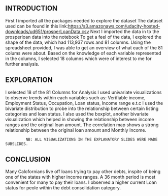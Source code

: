 ## INTRODUCTION
 
First I imported all the packages needed to explore the dataset
The dataset used can be found in this link:https://s3.amazonaws.com/udacity-hosted-downloads/ud651/prosperLoanData.csv
Next I imported the data in to the prosperloan data  into the notebook
To get a feel of the data, I explored the shape of the data, which had 113,937 rows and 81 columns.
Using the spreadsheet provided, I was able to get an overview of what each of the 81 colums were about.
Based on the knowledge of each variable represented in the columns, I selected 18 columns which were of interest to me for further analysis.

## EXPLORATION

I selected 18 of the  81 Columns for Analysis
I used univariate visualizations to observe trends within each variables such as:
	Verifiable income, Employment Status, Occupation, Loan status, Income range e.t.c
I used the bivariate distribution to probe into the relationship between certain listing categories and loan status.
I also used the boxplot, another bivariate visualization which helped in showing the relationship between income ranges and the original loan amount.
The correlation map shows a strong relationship between the original loan amount and Monthly Income.

             NB: ALL VISUALIZATIONS IN THE EXPLANATORY SLIDES WERE MADE SUBSLIDES.

## CONCLUSION

Many Calofornians live off loans trying to pay other debts, inspite of being one of the states with higher income ranges.
A 36 month period is most convenient for many to pay their loans.
I observed a higher current Loan status for peole within the debt consolidation category.
